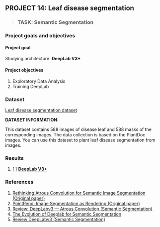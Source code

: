 ## PROJECT 14: Leaf disease segmentation


> ### TASK: Semantic Segmentation

### Project goals and objectives

#### Project goal

Studying architecture: **DeepLab V3+**


#### Project objectives

1. Exploratory Data Analysis
2. Training DeepLab


### Dataset

[Leaf disease segmentation dataset](https://www.kaggle.com/fakhrealam9537/leaf-disease-segmentation-dataset)

**DATASET INFORMATION:**

This dataset contains 588 images of disease leaf and 588 masks of the corresponding images.
The data collection is based on the PlantDoc images.
You can use this dataset to plant leaf disease segmentation from images.

### Results

1. [ ] [**DeepLab V3+**]()


### References

1. [Rethinking Atrous Convolution for Semantic Image Segmentation (Original paper)](https://arxiv.org/pdf/1706.05587.pdf)
2. [PointRend: Image Segmentation as Rendering (Original paper)](https://arxiv.org/pdf/1912.08193.pdf)
3. [Review: DeepLabv3 — Atrous Convolution (Semantic Segmentation)](https://towardsdatascience.com/review-deeplabv3-atrous-convolution-semantic-segmentation-6d818bfd1d74)
4. [The Evolution of Deeplab for Semantic Segmentation](https://towardsdatascience.com/the-evolution-of-deeplab-for-semantic-segmentation-95082b025571)
5. [Review DeepLabv3 (Semantic Segmentation)](https://medium.com/swlh/review-deeplabv3-semantic-segmentation-52c00ddbf28d)


